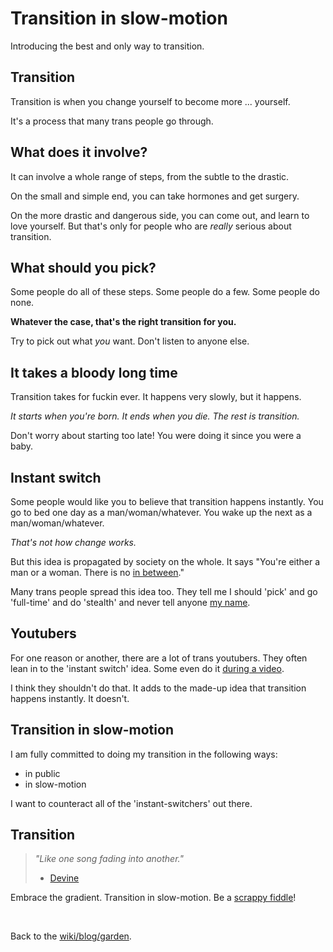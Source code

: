 # Transition in slow-motion

Introducing the best and only way to transition.

## Transition

Transition is when you change yourself to become more ... yourself.

It's a process that many trans people go through.

## What does it involve?

It can involve a whole range of steps, from the subtle to the drastic.

On the small and simple end, you can take hormones and get surgery.

On the more drastic and dangerous side, you can come out, and learn to love yourself. But that's only for people who are _really_ serious about transition.

## What should you pick?

Some people do all of these steps. Some people do a few. Some people do none.

**Whatever the case, that's the right transition for you.**

Try to pick out what _you_ want. Don't listen to anyone else.

## It takes a bloody long time

Transition takes for fuckin ever. It happens very slowly, but it happens.

_It starts when you're born. It ends when you die. The rest is transition._

Don't worry about starting too late! You were doing it since you were a baby.

## Instant switch

Some people would like you to believe that transition happens instantly. You go to bed one day as a man/woman/whatever. You wake up the next as a man/woman/whatever.

_That's not how change works._

But this idea is propagated by society on the whole. It says "You're either a man or a woman. There is no [in between](/report/definitions-that-dont-matter/)."

Many trans people spread this idea too. They tell me I should 'pick' and go 'full-time' and do 'stealth' and never tell anyone [my name](/wikiblogarden/my-name/).

## Youtubers

For one reason or another, there are a lot of trans youtubers. They often lean in to the 'instant switch' idea. Some even do it [during a video](https://youtu.be/AITRzvm0Xtg).

I think they shouldn't do that. It adds to the made-up idea that transition happens instantly. It doesn't.

## Transition in slow-motion

I am fully committed to doing my transition in the following ways:

- in public
- in slow-motion

I want to counteract all of the 'instant-switchers' out there.

## Transition

> _"Like one song fading into another."_
>
> - [Devine](https://xxiivv.com/)

Embrace the gradient. Transition in slow-motion. Be a [scrappy fiddle](/wikiblogarden/arroost/normalise-sharing-scrappy-fiddles/)!

<br>

Back to the [wiki/blog/garden](/wikiblogarden).
